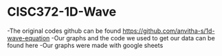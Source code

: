 # CISC372-1D-Wave
-The original codes github can be found https://github.com/anvitha-s/1d-wave-equation
-Our graphs and the code we used to get our data can be found here
-Our graphs were made with google sheets
